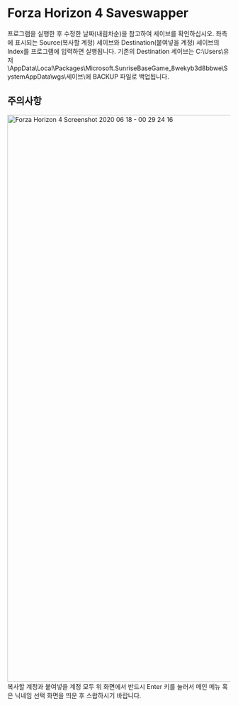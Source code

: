 # Forza Horizon 4 Saveswapper
프로그램을 실행한 후 수정한 날짜(내림차순)을 참고하여 세이브를 확인하십시오. 좌측에 표시되는 Source(복사할 계정) 세이브와 Destination(붙여넣을 계정) 세이브의 Index를 프로그램에 입력하면 실행됩니다. 기존의 Destination 세이브는 C:\Users\유저\AppData\Local\Packages\Microsoft.SunriseBaseGame_8wekyb3d8bbwe\SystemAppData\wgs\세이브\에 BACKUP 파일로 백업됩니다. 

주의사항
--------
<img width="1280" alt="Forza Horizon 4 Screenshot 2020 06 18 - 00 29 24 16" src="https://user-images.githubusercontent.com/49771744/84918006-0a0b1600-b0fb-11ea-90c5-07f1d65df3a9.png">
복사할 계정과 붙여넣을 계정 모두 위 화면에서 반드시 Enter 키를 눌러서 메인 메뉴 혹은 닉네임 선택 화면을 띄운 후 스왑하시기 바랍니다. 
